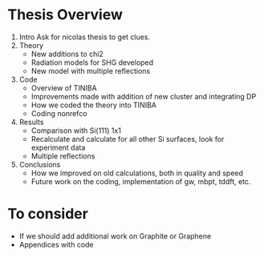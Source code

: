 # Thesis Overview

1. Intro
    Ask for nicolas thesis to get clues.
2. Theory
    * New additions to chi2
    * Radiation models for SHG developed
    * New model with multiple reflections
3. Code
    * Overview of TINIBA 
    * Improvements made with addition of new cluster and integrating DP
    * How we coded the theory into TINIBA
    * Coding nonrefco
3. Results
    * Comparison with Si(111) 1x1
    * Recalculate and calculate for all other Si surfaces, look for experiment data
    * Multiple reflections
4. Conclusions
    * How we improved on old calculations, both in quality and speed
    * Future work on the coding, implementation of gw, mbpt, tddft, etc.

# To consider
* If we should add additional work on Graphite or Graphene
* Appendices with code
